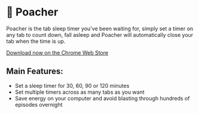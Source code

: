 # 🦁 Poacher
Poacher is the tab sleep timer you've been waiting for, simply set a timer on any tab to count down, fall asleep and Poacher will automatically close your tab when the time is up. 

[Download now on the Chrome Web Store]([https://chrome.google.com/webstore/detail/poacher/iefdgkpkpmmfilakgpgopbkfmhpbncdh](https://chrome.google.com/webstore/detail/poacher/iefdgkpkpmmfilakgpgopbkfmhpbncdh))

## Main Features:
 * Set a sleep timer for 30, 60, 90 or 120 minutes
 * Set multiple timers across as many tabs as you want
 * Save energy on your computer and avoid blasting through hundreds of episodes overnight